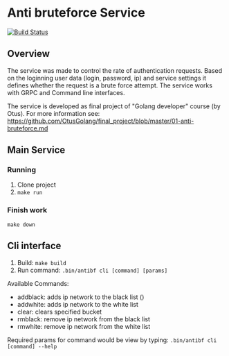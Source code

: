# Anti bruteforce Service
[![Build Status](https://travis-ci.com/vitamin-nn/otus_anti_bruteforce.svg?branch=master)](https://travis-ci.com/vitamin-nn/otus_anti_bruteforce)
## Overview
The service was made to control the rate of authentication requests.
Based on the loginning user data (login, password, ip) and service settings it defines whether the request is a brute force attempt.
The service works with GRPC and Command line interfaces.

The service is developed as final project of "Golang developer" course (by Otus). For more information see: https://github.com/OtusGolang/final_project/blob/master/01-anti-bruteforce.md

## Main Service
### Running
1. Clone project
2. `make run`

### Finish work
`make down`

## Cli interface
1. Build: `make build`
2. Run command: `.bin/antibf cli [command] [params]`

Available Commands:
-  addblack: adds ip network to the black list ()
-  addwhite: adds ip network to the white list
-  clear: clears specified bucket
-  rmblack: remove ip network from the black list
-  rmwhite: remove ip network from the white list
  
Required params for command would be view by typing: `.bin/antibf cli [command] --help`
